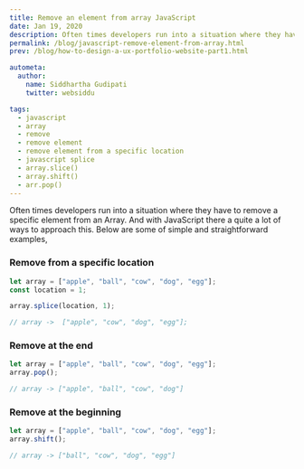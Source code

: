 ```yaml
---
title: Remove an element from array JavaScript
date: Jan 19, 2020
description: Often times developers run into a situation where they have to remove a specific element from an array. And with JavaScript there a quite a lot of ways to approach this.
permalink: /blog/javascript-remove-element-from-array.html
prev: /blog/how-to-design-a-ux-portfolio-website-part1.html

autometa:
  author:
    name: Siddhartha Gudipati
    twitter: websiddu

tags:
  - javascript
  - array
  - remove
  - remove element
  - remove element from a specific location
  - javascript splice
  - array.slice()
  - array.shift()
  - arr.pop()
---
```


Often times developers run into a situation where they have to remove a specific element from an Array. And with JavaScript there a quite a lot of ways to approach this. Below are some of simple and straightforward examples,

### Remove from a specific location

```js
let array = ["apple", "ball", "cow", "dog", "egg"];
const location = 1;

array.splice(location, 1);

// array ->  ["apple", "cow", "dog", "egg"];
```

### Remove at the end

```js
let array = ["apple", "ball", "cow", "dog", "egg"];
array.pop();

// array -> ["apple", "ball", "cow", "dog"]
```

### Remove at the beginning

```js
let array = ["apple", "ball", "cow", "dog", "egg"];
array.shift();

// array -> ["ball", "cow", "dog", "egg"]
```
